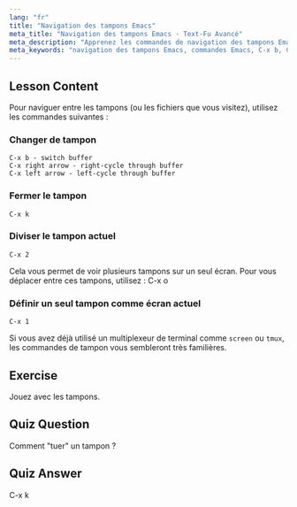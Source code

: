 ```yaml
---
lang: "fr"
title: "Navigation des tampons Emacs"
meta_title: "Navigation des tampons Emacs - Text-Fu Avancé"
meta_description: "Apprenez les commandes de navigation des tampons Emacs. Basculez, fermez et divisez les tampons efficacement avec ce tutoriel Emacs convivial pour les débutants. Améliorez votre flux de travail !"
meta_keywords: "navigation des tampons Emacs, commandes Emacs, C-x b, C-x k, tutoriel Linux, guide Emacs, Emacs débutant"
---
```


## Lesson Content

Pour naviguer entre les tampons (ou les fichiers que vous visitez), utilisez les commandes suivantes :

### Changer de tampon

```
C-x b - switch buffer
C-x right arrow - right-cycle through buffer
C-x left arrow - left-cycle through buffer
```

### Fermer le tampon

```
C-x k
```

### Diviser le tampon actuel

```
C-x 2
```

Cela vous permet de voir plusieurs tampons sur un seul écran. Pour vous déplacer entre ces tampons, utilisez : C-x o

### Définir un seul tampon comme écran actuel

```
C-x 1
```

Si vous avez déjà utilisé un multiplexeur de terminal comme `screen` ou `tmux`, les commandes de tampon vous sembleront très familières.

## Exercise

Jouez avec les tampons.

## Quiz Question

Comment "tuer" un tampon ?

## Quiz Answer

C-x k
